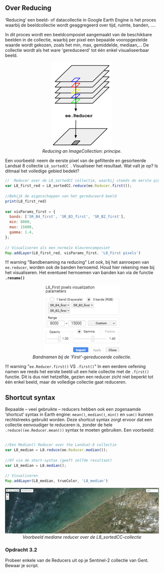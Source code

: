 ## Over Reducing
‘Reducing’ een beeld- of datacollectie in Google Earth Engine is het proces waarbij de beeldcollectie wordt geaggregeerd over tijd, ruimte, banden, ....  

In dit proces wordt een beeldcomposiet aangemaakt van de beschikbare beelden in de collectie, waarbij per pixel een bepaalde vooropgestelde waarde wordt gekozen, zoals het min, max, gemiddelde, mediaan,… De collectie wordt als het ware 'gereduceerd' tot één enkel visualiseerbaar beeld.

<p align="center">
  <img src="images/Reducer_image.png" width="200">  <br>
  <em> Reducing an ImageCollection: principe. </em>
</p>  

Een voorbeeld: neem de eerste pixel van de gefilterde en gesorteerde Landsat 8 collectie ```L8_sortedCC ```. Visualiseer het resultaat. Wat valt je op? Is ditmaal het volledige gebied bedekt?

```javascript
//  Reducer over de L8_sortedCC collectie, waarbij steeds de eerste pixel genomen wordt.
var L8_first_red = L8_sortedCC.reduce(ee.Reducer.first());

//Bekijk de eigenschappen van het gereduceerd beeld
print(L8_first_red)

var visParams_first = {
  bands: ['SR_B4_first', 'SR_B3_first', 'SR_B2_first'],
  min: 8000,
  max: 15000,
  gamma: 1.4,
};

// Visualiseren als een normale kleurencomposiet
Map.addLayer(L8_first_red, visParams_first, 'L8_First pixels')

```

!!! warning "Bandbenaming na reducing"
    Let ook, bij het aanroepen van ```ee.reducer```, worden ook de banden hernoemd. Houd hier rekening mee bij het visualiseren. Het eventueel hernoemen van banden kan via de functie **```.rename()```**
    <p align="center">
    <img src="images/First_reducer_bands.JPG" width="250">  <br>
    <em> Bandnamen bij de 'First'-gereduceerde collectie. </em>
    </p>

!!! warning "```ee.Reducer.first()``` VS ```.first()```"
    In een eerdere oefening namen we reeds het eerste beeld uit een hele collectie met de ```.first()``` functie. Dit is dus niet hetzelfde, gezien een reducer zicht niet beperkt tot één enkel beeld, maar de volledige collectie gaat reduceren. 

## Shortcut syntax

Bepaalde – veel gebruikte – reducers hebben ook een zogenaamde ‘shortcut’ syntax in Earth engine: ```mean()```, ```median()```, ```min()``` en ```sum()``` kunnen rechtstreeks gebruikt worden. Deze shortcut syntax zorgt ervoor dat een collectie eenvoudiger te reduceren is, zonder de hele ```.reduce((ee.Reducer.mean())``` syntax te moeten gebruiken. Een voorbeeld:

```javascript

//Een Median() Reducer over the Landsat-8 collectie
var L8_median = L8.reduce(ee.Reducer.median());

//Of via de short-syntax (geeft zelfde resultaat)
var L8_median = L8.median();

// Visualiseren
Map.addLayer(L8_median, trueColor, 'L8_median')

```

<p align="center">
  <img src="images/Voorbeeld_median_reducer.JPG">  <br>
  <em> Voorbeeld mediane reducer over de L8_sortedCC-collectie </em>
</p>  

### Opdracht 3.2
Probeer enkele van de Reducers uit op je Sentinel-2 collectie van Gent.
Bewaar je script.
